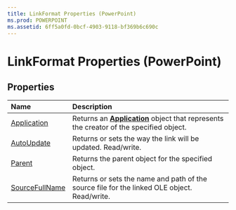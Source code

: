 ```yaml
---
title: LinkFormat Properties (PowerPoint)
ms.prod: POWERPOINT
ms.assetid: 6ff5a0fd-0bcf-4903-9118-bf369b6c690c
---
```



# LinkFormat Properties (PowerPoint)

## Properties



|**Name**|**Description**|
|:-----|:-----|
|[Application](linkformat-application-property-powerpoint.md)|Returns an  **[Application](application-object-powerpoint.md)** object that represents the creator of the specified object.|
|[AutoUpdate](linkformat-autoupdate-property-powerpoint.md)|Returns or sets the way the link will be updated. Read/write.|
|[Parent](linkformat-parent-property-powerpoint.md)|Returns the parent object for the specified object.|
|[SourceFullName](linkformat-sourcefullname-property-powerpoint.md)|Returns or sets the name and path of the source file for the linked OLE object. Read/write.|

